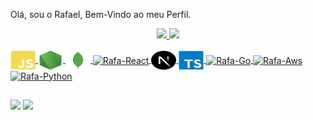 Olá, sou o Rafael, Bem-Vindo ao meu Perfil.
<div align="center">
  <a href="https://github.com/rafaapcode">
  <img height="180em" src="https://github-readme-stats.vercel.app/api?username=rafaapcode&show_icons=true&theme=merko&include_all_commits=true&count_private=true"/>
  <img height="180em" src="https://github-readme-stats.vercel.app/api/top-langs/?username=rafaapcode&layout=compact&langs_count=7&theme=merko"/>
</div>
  
  <div style="display: inline_block"><br>
  <img align="center" alt="Rafa-Js" height="30" width="40" src="https://raw.githubusercontent.com/devicons/devicon/master/icons/javascript/javascript-plain.svg">
  <img align="center" alt="Rafa-NodeJs" height="30" width="40" src="https://raw.githubusercontent.com/devicons/devicon/master/icons/nodejs/nodejs-original.svg">
  <img align="center" alt="Rafa-MongoDB" height="30" width="40" src="https://raw.githubusercontent.com/devicons/devicon/master/icons/mongodb/mongodb-plain.svg">
  <img align="center" alt="Rafa-React" height="30"  width="40" src="https://cdn.jsdelivr.net/gh/devicons/devicon@latest/icons/react/react-original.svg">
  <img align="center" alt="Rafa-Nextjs" height="30"  width="40" src="https://raw.githubusercontent.com/devicons/devicon/master/icons/nextjs/nextjs-original.svg">
  <img align="center" alt="Rafa-Typescript" height="30"  width="40" src="https://raw.githubusercontent.com/devicons/devicon/master/icons/typescript/typescript-original.svg">
  <img align="center" alt="Rafa-Go" height="30"  width="40" src="https://cdn.jsdelivr.net/gh/devicons/devicon@latest/icons/go/go-original.svg">
  <img align="center" alt="Rafa-Aws" height="30"  width="40" src="https://cdn.jsdelivr.net/gh/devicons/devicon@latest/icons/amazonwebservices/amazonwebservices-plain-wordmark.svg">
  <img align="center" alt="Rafa-Python" height="30"  width="40" src="https://cdn.jsdelivr.net/gh/devicons/devicon@latest/icons/python/python-original.svg">
</div>
  
  ##
  <div> 
  <a href = "mailto:rafaap2003@gmail.com"><img src="https://img.shields.io/badge/-Gmail-%23333?style=for-the-badge&logo=gmail&logoColor=white" target="_blank"></a>
  <a href="https://www.linkedin.com/in/rafael-ap/" target="_blank"><img src="https://img.shields.io/badge/-LinkedIn-%230077B5?style=for-the-badge&logo=linkedin&logoColor=white" target="_blank"></a>  
</div>
